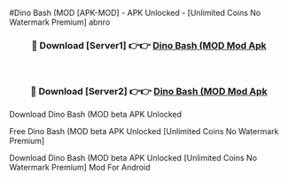 #Dino Bash (MOD [APK-MOD] - APK Unlocked - [Unlimited Coins No Watermark Premium] abnro



<div align="center">

<h3>🔴 Download [Server1] 👉👉 <a href="https://momento.my/?title=Dino_Bash_(MOD">Dino Bash (MOD Mod Apk</a></h3><br>

<h3>🔴 Download [Server2] 👉👉 <a href="https://momento.my/?title=Dino_Bash_(MOD">Dino Bash (MOD Mod Apk</a></h3>
</div>



Download Dino Bash (MOD beta APK Unlocked

Free Dino Bash (MOD beta APK Unlocked [Unlimited Coins No Watermark Premium]

Download Dino Bash (MOD beta APK Unlocked [Unlimited Coins No Watermark Premium] Mod For Android
